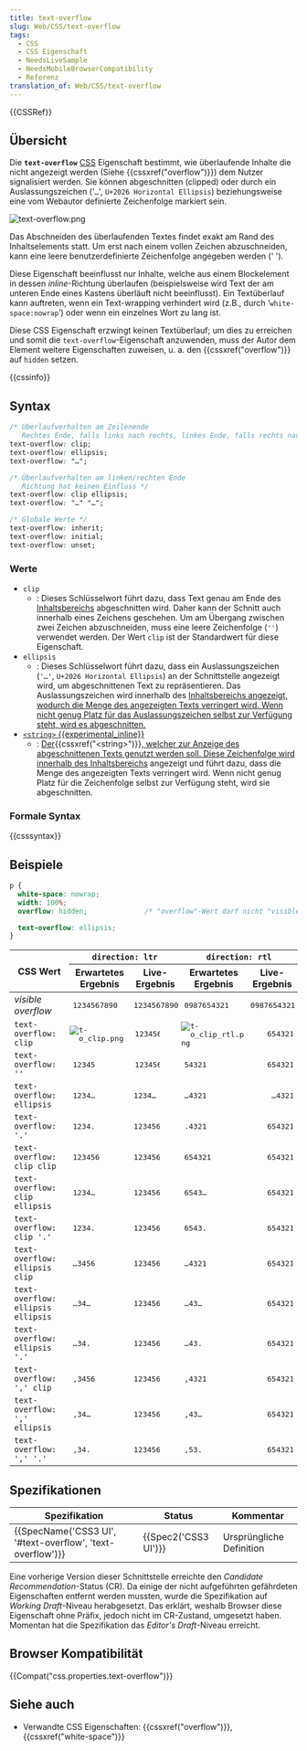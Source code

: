 ```yaml
---
title: text-overflow
slug: Web/CSS/text-overflow
tags:
  - CSS
  - CSS Eigenschaft
  - NeedsLiveSample
  - NeedsMobileBrowserCompatibility
  - Referenz
translation_of: Web/CSS/text-overflow
---
```

{{CSSRef}}

## Übersicht

Die **`text-overflow`** [CSS](/de/docs/Web/CSS) Eigenschaft bestimmt, wie überlaufende Inhalte die nicht angezeigt werden (Siehe {{cssxref("overflow")}}) dem Nutzer signalisiert werden. Sie können abgeschnitten (clipped) oder durch ein Auslassungszeichen ('`…`', `U+2026 Horizontal Ellipsis`) beziehungsweise eine vom Webautor definierte Zeichenfolge markiert sein.

![text-overflow.png](/@api/deki/files/5846/=text-overflow.png)

Das Abschneiden des überlaufenden Textes findet exakt am Rand des Inhaltselements statt. Um erst nach einem vollen Zeichen abzuschneiden, kann eine leere benutzerdefinierte Zeichenfolge angegeben werden (' ').

Diese Eigenschaft beeinflusst nur Inhalte, welche aus einem Blockelement in dessen _inline_-Richtung überlaufen (beispielsweise wird Text der am unteren Ende eines Kastens überläuft nicht beeinflusst). Ein Textüberlauf kann auftreten, wenn ein Text-wrapping verhindert wird (z.B., durch ‘`white-space:nowrap`’) oder wenn ein einzelnes Wort zu lang ist.

Diese CSS Eigenschaft erzwingt keinen Textüberlauf; um dies zu erreichen und somit die `text-overflow`-Eigenschaft anzuwenden, muss der Autor dem Element weitere Eigenschaften zuweisen, u. a. den {{cssxref("overflow")}} auf `hidden` setzen.

{{cssinfo}}

## Syntax

```css
/* Überlaufverhalten am Zeilenende
   Rechtes Ende, falls links nach rechts, linkes Ende, falls rechts nach links */
text-overflow: clip;
text-overflow: ellipsis;
text-overflow: "…";

/* Überlaufverhalten am linken/rechten Ende
   Richtung hat keinen Einfluss */
text-overflow: clip ellipsis;
text-overflow: "…" "…";

/* Globale Werte */
text-overflow: inherit;
text-overflow: initial;
text-overflow: unset;
```

### Werte

- `clip`
  - : Dieses Schlüsselwort führt dazu, dass Text genau am Ende des [Inhaltsbereichs](/de/docs/Web/CSS/Boxmodell) abgeschnitten wird. Daher kann der Schnitt auch innerhalb eines Zeichens geschehen. Um am Übergang zwischen zwei Zeichen abzuschneiden, muss eine leere Zeichenfolge (`''`) verwendet werden. Der Wert `clip` ist der Standardwert für diese Eigenschaft.
- `ellipsis`
  - : Dieses Schlüsselwort führt dazu, dass ein Auslassungszeichen (`'…'`, `U+2026 Horizontal Ellipsis`) an der Schnittstelle angezeigt wird, um abgeschnittenen Text zu repräsentieren. Das Auslassungszeichen wird innerhalb des [Inhaltsbereichs angezeigt, wodurch die Menge des angezeigten Texts verringert wird. Wenn nicht genug Platz für das Auslassungszeichen selbst zur Verfügung steht, wird es abgeschnitten.](/de/docs/Web/CSS/Boxmodell)
- [`<string>` {{experimental_inline}}](/de/docs/Web/CSS/Boxmodell)
  - : [Der](/de/docs/Web/CSS/Boxmodell){{cssxref("&lt;string&gt;")}}[, welcher zur Anzeige des abgeschnittenen Texts genutzt werden soll. Diese Zeichenfolge wird innerhalb des Inhaltsbereichs](/de/docs/Web/CSS/Boxmodell) angezeigt und führt dazu, dass die Menge des angezeigten Texts verringert wird. Wenn nicht genug Platz für die Zeichenfolge selbst zur Verfügung steht, wird sie abgeschnitten.

### Formale Syntax

{{csssyntax}}

## Beispiele

```css
p {
  white-space: nowrap;
  width: 100%;
  overflow: hidden;              /* "overflow"-Wert darf nicht "visible" sein */

  text-overflow: ellipsis;
}
```

<table class="standard-table">
  <thead>
    <tr>
      <th colspan="1" rowspan="2" scope="col">CSS Wert</th>
      <th colspan="2" rowspan="1" scope="col" style="text-align: center">
        <code>direction: ltr</code>
      </th>
      <th colspan="2" rowspan="1" scope="col" style="text-align: center">
        <code>direction: rtl</code>
      </th>
    </tr>
    <tr>
      <th scope="col">Erwartetes Ergebnis</th>
      <th scope="col">Live-Ergebnis</th>
      <th scope="col">Erwartetes Ergebnis</th>
      <th scope="col">Live-Ergebnis</th>
    </tr>
  </thead>
  <tbody>
    <tr>
      <td><em>visible overflow</em></td>
      <td style="font-family: monospace">1234567890</td>
      <td style="direction: ltr">
        <div
          style="
            float: left;
            font-family: monospace;
            white-space: nowrap;
            max-width: 3.35em;
            overflow: visible;
          "
        >
          <span
            style="direction: ltr; margin: 0 -2px; unicode-bidi: bidi-override"
            >1234567890</span
          >
        </div>
      </td>
      <td style="font-family: monospace">0987654321</td>
      <td>
        <div
          style="
            font-family: monospace;
            white-space: nowrap;
            max-width: 3.35em;
            overflow: visible;
          "
        >
          <span
            style="direction: rtl; margin: 0 -2px; unicode-bidi: bidi-override"
            >1234567890</span
          >
        </div>
      </td>
    </tr>
    <tr>
      <td><code>text-overflow: clip</code></td>
      <td style="padding: 1px; font-family: monospace">
        <img
          alt="t-o_clip.png"
          class="default internal"
          src="/@api/deki/files/6056/=t-o_clip.png"
        />
      </td>
      <td style="direction: ltr">
        <div
          style="
            float: left;
            font-family: monospace;
            white-space: nowrap;
            max-width: 3.35em;
            overflow: hidden;
            text-overflow: clip;
          "
        >
          123456
        </div>
      </td>
      <td style="padding: 1px; font-family: monospace">
        <img
          alt="t-o_clip_rtl.png"
          class="default internal"
          src="/@api/deki/files/6057/=t-o_clip_rtl.png"
        />
      </td>
      <td style="direction: rtl">
        <div
          style="
            font-family: monospace;
            white-space: nowrap;
            max-width: 3.35em;
            overflow: hidden;
            text-overflow: clip;
          "
        >
          <span
            style="direction: rtl; margin: 0 -2px; unicode-bidi: bidi-override"
            >1234567890</span
          >
        </div>
      </td>
    </tr>
    <tr>
      <td><code>text-overflow: ''</code></td>
      <td style="font-family: monospace">12345</td>
      <td style="direction: ltr">
        <div
          style="float: left; font-family: monospace; white-space: nowrap; max-width: 3.35em; overflow: hidden; text-overflow: &#x27;&#x27;;"
        >
          123456
        </div>
      </td>
      <td style="font-family: monospace">54321</td>
      <td style="direction: rtl">
        <div
          style="font-family: monospace; white-space: nowrap; max-width: 3.35em; overflow: hidden; text-overflow: &#x27;&#x27;;"
        >
          <span
            style="direction: rtl; margin: 0 -2px; unicode-bidi: bidi-override"
            >1234567890</span
          >
        </div>
      </td>
    </tr>
    <tr>
      <td><code>text-overflow: ellipsis</code></td>
      <td style="font-family: monospace">1234…</td>
      <td style="direction: ltr">
        <div
          style="
            font-family: monospace;
            white-space: nowrap;
            max-width: 3.35em;
            overflow: hidden;
            text-overflow: ellipsis;
          "
        >
          <span
            style="direction: ltr; margin: 0 -2px; unicode-bidi: bidi-override"
            >1234567890</span
          >
        </div>
      </td>
      <td style="font-family: monospace">…4321</td>
      <td style="direction: rtl">
        <div
          style="
            font-family: monospace;
            white-space: nowrap;
            max-width: 3.35em;
            overflow: hidden;
            text-overflow: ellipsis;
          "
        >
          <span
            style="direction: rtl; margin: 0 -2px; unicode-bidi: bidi-override"
            >1234567890</span
          >
        </div>
      </td>
    </tr>
    <tr>
      <td><code>text-overflow: '.'</code></td>
      <td style="font-family: monospace">1234.</td>
      <td style="direction: ltr">
        <div
          style="
            font-family: monospace;
            white-space: nowrap;
            max-width: 3.35em;
            overflow: hidden;
            text-overflow: &#x27;
            .&#x27; ;
          "
        >
          <span
            style="direction: ltr; margin: 0 -2px; unicode-bidi: bidi-override"
            >1234567890</span
          >
        </div>
      </td>
      <td style="font-family: monospace">.4321</td>
      <td style="direction: rtl">
        <div
          style="
            font-family: monospace;
            white-space: nowrap;
            max-width: 3.35em;
            overflow: hidden;
            text-overflow: &#x27;
            .&#x27; ;
          "
        >
          <span
            style="direction: rtl; margin: 0 -2px; unicode-bidi: bidi-override"
            >1234567890</span
          >
        </div>
      </td>
    </tr>
    <tr>
      <td><code>text-overflow: clip clip</code></td>
      <td style="font-family: monospace">123456</td>
      <td style="direction: ltr">
        <div
          style="
            font-family: monospace;
            white-space: nowrap;
            max-width: 3.35em;
            overflow: hidden;
            text-overflow: clip clip;
          "
        >
          <span
            style="direction: ltr; margin: 0 -2px; unicode-bidi: bidi-override"
            >1234567890</span
          >
        </div>
      </td>
      <td style="font-family: monospace">654321</td>
      <td style="direction: rtl">
        <div
          style="
            font-family: monospace;
            white-space: nowrap;
            max-width: 3.35em;
            overflow: hidden;
            text-overflow: clip clip;
          "
        >
          <span
            style="direction: rtl; margin: 0 -2px; unicode-bidi: bidi-override"
            >1234567890</span
          >
        </div>
      </td>
    </tr>
    <tr>
      <td><code>text-overflow: clip ellipsis</code></td>
      <td style="font-family: monospace">1234…</td>
      <td style="direction: ltr">
        <div
          style="
            font-family: monospace;
            white-space: nowrap;
            max-width: 3.35em;
            overflow: hidden;
            text-overflow: clip ellipsis;
          "
        >
          <span
            style="direction: ltr; margin: 0 -2px; unicode-bidi: bidi-override"
            >1234567890</span
          >
        </div>
      </td>
      <td style="font-family: monospace">6543…</td>
      <td style="direction: rtl">
        <div
          style="
            font-family: monospace;
            white-space: nowrap;
            max-width: 3.35em;
            overflow: hidden;
            text-overflow: clip ellipsis;
          "
        >
          <span
            style="direction: rtl; margin: 0 -2px; unicode-bidi: bidi-override"
            >1234567890</span
          >
        </div>
      </td>
    </tr>
    <tr>
      <td><code>text-overflow: clip '.'</code></td>
      <td style="font-family: monospace">1234.</td>
      <td style="direction: ltr">
        <div
          style="
            font-family: monospace;
            white-space: nowrap;
            max-width: 3.35em;
            overflow: hidden;
            text-overflow: clip &#x27;
            .&#x27; ;
          "
        >
          <span
            style="direction: ltr; margin: 0 -2px; unicode-bidi: bidi-override"
            >1234567890</span
          >
        </div>
      </td>
      <td style="font-family: monospace">6543.</td>
      <td style="direction: rtl">
        <div
          style="
            font-family: monospace;
            white-space: nowrap;
            max-width: 3.35em;
            overflow: hidden;
            text-overflow: clip &#x27;
            .&#x27; ;
          "
        >
          <span
            style="direction: rtl; margin: 0 -2px; unicode-bidi: bidi-override"
            >1234567890</span
          >
        </div>
      </td>
    </tr>
    <tr>
      <td><code>text-overflow: ellipsis clip</code></td>
      <td style="font-family: monospace">…3456</td>
      <td style="direction: ltr">
        <div
          style="
            font-family: monospace;
            white-space: nowrap;
            max-width: 3.35em;
            overflow: hidden;
            text-overflow: ellipsis clip;
          "
        >
          <span
            style="direction: ltr; margin: 0 -2px; unicode-bidi: bidi-override"
            >1234567890</span
          >
        </div>
      </td>
      <td style="font-family: monospace">…4321</td>
      <td style="direction: rtl">
        <div
          style="
            font-family: monospace;
            white-space: nowrap;
            max-width: 3.35em;
            overflow: hidden;
            text-overflow: ellipsis clip;
          "
        >
          <span
            style="direction: rtl; margin: 0 -2px; unicode-bidi: bidi-override"
            >1234567890</span
          >
        </div>
      </td>
    </tr>
    <tr>
      <td><code>text-overflow: ellipsis ellipsis</code></td>
      <td style="font-family: monospace">…34…</td>
      <td style="direction: ltr">
        <div
          style="
            font-family: monospace;
            white-space: nowrap;
            max-width: 3.35em;
            overflow: hidden;
            text-overflow: ellipsis ellipsis;
          "
        >
          <span
            style="direction: ltr; margin: 0 -2px; unicode-bidi: bidi-override"
            >1234567890</span
          >
        </div>
      </td>
      <td style="font-family: monospace">…43…</td>
      <td style="direction: rtl">
        <div
          style="
            font-family: monospace;
            white-space: nowrap;
            max-width: 3.35em;
            overflow: hidden;
            text-overflow: ellipsis ellipsis;
          "
        >
          <span
            style="direction: rtl; margin: 0 -2px; unicode-bidi: bidi-override"
            >1234567890</span
          >
        </div>
      </td>
    </tr>
    <tr>
      <td><code>text-overflow: ellipsis '.'</code></td>
      <td style="font-family: monospace">…34.</td>
      <td style="direction: ltr">
        <div
          style="
            font-family: monospace;
            white-space: nowrap;
            max-width: 3.35em;
            overflow: hidden;
            text-overflow: ellipsis &#x27;
            .&#x27; ;
          "
        >
          <span
            style="direction: ltr; margin: 0 -2px; unicode-bidi: bidi-override"
            >1234567890</span
          >
        </div>
      </td>
      <td style="font-family: monospace">…43.</td>
      <td style="direction: rtl">
        <div
          style="
            font-family: monospace;
            white-space: nowrap;
            max-width: 3.35em;
            overflow: hidden;
            text-overflow: ellipsis &#x27;
            .&#x27; ;
          "
        >
          <span
            style="direction: rtl; margin: 0 -2px; unicode-bidi: bidi-override"
            >1234567890</span
          >
        </div>
      </td>
    </tr>
    <tr>
      <td><code>text-overflow: ',' clip</code></td>
      <td style="font-family: monospace">,3456</td>
      <td style="direction: ltr">
        <div
          style="font-family: monospace; white-space: nowrap; max-width: 3.35em; overflow: hidden; text-overflow: &#x27;,&#x27; clip;"
        >
          <span
            style="direction: ltr; margin: 0 -2px; unicode-bidi: bidi-override"
            >1234567890</span
          >
        </div>
      </td>
      <td style="font-family: monospace">,4321</td>
      <td style="direction: rtl">
        <div
          style="font-family: monospace; white-space: nowrap; max-width: 3.35em; overflow: hidden; text-overflow: &#x27;,&#x27; clip;"
        >
          <span
            style="direction: rtl; margin: 0 -2px; unicode-bidi: bidi-override"
            >1234567890</span
          >
        </div>
      </td>
    </tr>
    <tr>
      <td><code>text-overflow: ',' ellipsis</code></td>
      <td style="font-family: monospace">,34…</td>
      <td style="direction: ltr">
        <div
          style="font-family: monospace; white-space: nowrap; max-width: 3.35em; overflow: hidden; text-overflow: &#x27;,&#x27;ellipsis;"
        >
          <span
            style="direction: ltr; margin: 0 -2px; unicode-bidi: bidi-override"
            >1234567890</span
          >
        </div>
      </td>
      <td style="font-family: monospace">,43…</td>
      <td style="direction: rtl">
        <div
          style="font-family: monospace; white-space: nowrap; max-width: 3.35em; overflow: hidden; text-overflow: &#x27;,&#x27;ellipsis;"
        >
          <span
            style="direction: rtl; margin: 0 -2px; unicode-bidi: bidi-override"
            >1234567890</span
          >
        </div>
      </td>
    </tr>
    <tr>
      <td><code>text-overflow: ',' '.'</code></td>
      <td style="font-family: monospace">,34.</td>
      <td style="direction: ltr">
        <div
          style="font-family: monospace; white-space: nowrap; max-width: 3.35em; overflow: hidden; text-overflow: &#x27;,&#x27; &#x27;.&#x27;;"
        >
          <span
            style="direction: ltr; margin: 0 -2px; unicode-bidi: bidi-override"
            >1234567890</span
          >
        </div>
      </td>
      <td style="font-family: monospace">,53.</td>
      <td style="direction: rtl">
        <div
          style="font-family: monospace; white-space: nowrap; max-width: 3.35em; overflow: hidden; text-overflow: &#x27;,&#x27; &#x27;.&#x27;;"
        >
          <span
            style="direction: rtl; margin: 0 -2px; unicode-bidi: bidi-override"
            >1234567890</span
          >
        </div>
      </td>
    </tr>
  </tbody>
</table>

## Spezifikationen

| Spezifikation                                                                | Status                       | Kommentar                |
| ---------------------------------------------------------------------------- | ---------------------------- | ------------------------ |
| {{SpecName('CSS3 UI', '#text-overflow', 'text-overflow')}} | {{Spec2('CSS3 UI')}} | Ursprüngliche Definition |

Eine vorherige Version dieser Schnittstelle erreichte den _Candidate Recommendation_-Status (CR). Da einige der nicht aufgeführten gefährdeten Eigenschaften entfernt werden mussten, wurde die Spezifikation auf _Working Draft_-Niveau herabgesetzt. Das erklärt, weshalb Browser diese Eigenschaft ohne Präfix, jedoch nicht im CR-Zustand, umgesetzt haben. Momentan hat die Spezifikation das _Editor's Draft_-Niveau erreicht.

## Browser Kompatibilität

{{Compat("css.properties.text-overflow")}}

## Siehe auch

- Verwandte CSS Eigenschaften: {{cssxref("overflow")}}, {{cssxref("white-space")}}

